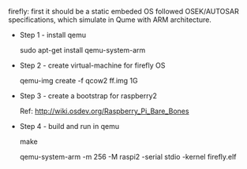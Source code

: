 firefly: first it should be a static embeded OS followed OSEK/AUTOSAR specifications, which simulate in Qume with ARM architecture.

* Step 1 - install qemu

	sudo apt-get install qemu-system-arm

* Step 2 - create virtual-machine for firefly OS

	qemu-img create -f qcow2 ff.img 1G

* Step 3 - create a bootstrap for raspberry2

	Ref: http://wiki.osdev.org/Raspberry_Pi_Bare_Bones

* Step 4 - build and run in qemu

	make

	qemu-system-arm -m 256 -M raspi2 -serial stdio -kernel firefly.elf

